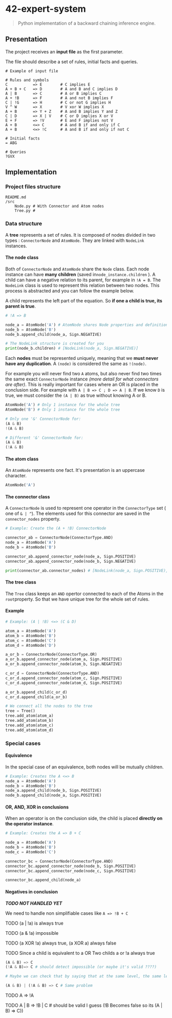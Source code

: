 # 42-expert-system

> Python implementation of a backward chaining inference engine.

## Presentation

The project receives an **input file** as the first parameter.

The file should describe a set of rules, initial facts and queries.

```
# Example of input file

# Rules and symbols
C           => E        # C implies E
A + B + C   => D        # A and B and C implies D
A | B       => C        # A or B implies C
A + !B      => F        # A and not B implies F
C | !G      => H        # C or not G implies H
V ^ W       => X        # V xor W implies X
A + B       => Y + Z    # A and B implies Y and Z
C | D       => X | V    # C or D implies X or V
E + F       => !V       # E and F implies not V
A + B       <=> C       # A and B if and only if C
A + B       <=> !C      # A and B if and only if not C

# Initial facts
= ABG

# Queries
?GVX
```

## Implementation

### Project files structure

```
README.md
/src
    Node.py # With Connector and Atom nodes
    Tree.py #
```

### Data structure

A **tree** represents a set of rules. It is composed of nodes divided in two types : `ConnectorNode` and `AtomNode`. They are linked with `NodeLink` instances.

#### The node class

Both of `ConnectorNode` and `AtomNode` share the `Node` class. Each node instance can have **many children** (saved in`node_instance.children` ). A child can have a negative relation to its parent, for example in `!A = B`. The `NodeLink` class is used to represent this relation between two nodes. This process is abstracted and you can follow the example below.

A child represents the left part of the equation. So **if one a child is true, its parent is true**.

```python
# !A => B

node_a = AtomNode('A') # AtomNode shares Node properties and definitions
node_b = AtomNode('B')
node_b.append_child(node_a, Sign.NEGATIVE)

# The NodeLink structure is created for you
print(node_b.children) # [NodeLink(node_a, Sign.NEGATIVE)]
```

Each **nodes** must be represented uniquely, meaning that we **must never have any duplication**. A `(node)` is considered the same as `!(node)`.

For example you will never find two `A` atoms, but also never find two times the same exact `ConnectorNode` instance  *(more detail for what connectors are after)*. This is really important for cases where an OR is placed in the conclusion side. For example with `A | B => C ; D => A | B`. If we know `D` is true, we must consider the `(A | B)` as true without knowing A or B.

```python
AtomNode('A') # Only 1 instance for the whole tree
AtomNode('B') # Only 1 instance for the whole tree

# Only one '&' ConnectorNode for:
(A & B)
!(A & B)

# Different '&' ConnectorNode for:
(A & B)
(!A & B)
```

#### The atom class

An `AtomNode` represents one fact. It's presentation is an uppercase character.

```python
AtomNode('A')
```

#### The connector class

A `ConnectorNode` is used to represent one operator in the `ConnectorType` set  ( one of `& | ^`). The elements used for this connector are saved in the `connector_nodes` property.

```python
# Example: Create the (A + !B) ConnectorNode

connector_ab = ConnectorNode(ConnectorType.AND)
node_a = AtomNode('A')
node_b = AtomNode('B')

connector_ab.append_connector_node(node_a, Sign.POSITIVE)
connector_ab.append_connector_node(node_b, Sign.NEGATIVE)

print(connector_ab.connector_nodes) # [NodeLink(node_a, Sign.POSITIVE), NodeLink(node_b, Sign.NEGATIVE)]
```

#### The tree class

The `Tree` class keeps an `AND` opertor connected to each of the Atoms in the `root`property. So that we have unique tree for the whole set of rules.

#### Example

```python
# Example: (A | !B) <=> (C & D)

atom_a = AtomNode('A')
atom_b = AtomNode('B')
atom_c = AtomNode('C')
atom_d = AtomNode('D')

a_or_b = ConnectorNode(ConnectorType.OR)
a_or_b.append_connector_node(atom_a, Sign.POSITIVE)
a_or_b.append_connector_node(atom_b, Sign.NEGATIVE)

c_or_d = ConnectorNode(ConnectorType.AND)
c_or_d.append_connector_node(atom_c, Sign.POSITIVE)
c_or_d.append_connector_node(atom_d, Sign.POSITIVE)

a_or_b.append_child(c_or_d)
c_or_d.append_child(a_or_b)

# We connect all the nodes to the tree
tree = Tree()
tree.add_atom(atom_a)
tree.add_atom(atom_b)
tree.add_atom(atom_c)
tree.add_atom(atom_d)
```

### Special cases

#### Equivalence

In the special case of an equivalence, both nodes will be mutually children.

```python
# Example: Creates the A <=> B
node_a = AtomNode('A')
node_b = AtomNode('B')
node_a.append_child(node_b, Sign.POSITIVE)
node_b.append_child(node_a, Sign.POSITIVE)
```

#### OR, AND, XOR in conclusions

When an operator is on the conclusion side, the child is placed **directly on the operator instance**.

```python
# Example: Creates the A => B + C

node_a = AtomNode('A')
node_b = AtomNode('B')
node_c = AtomNode('C')

connector_bc = ConnectorNode(ConnectorType.AND)
connector_bc.append_connector_node(node_b, Sign.POSITIVE)
connector_bc.append_connector_node(node_c, Sign.POSITIVE)

connector_bc.append_child(node_a)
```

#### Negatives in conclusion

***TODO NOT HANDLED YET***

We need to handle non simplifiable cases like `A => !B + C`

TODO (a | !a) is always true

TODO (a & !a) impossible

TODO (a XOR !a) always true, (a XOR a) always false

TODO Since a child is equivalent to a OR Two childs a or !a always true

```python
(A & B) => C
(!A & B)=> C # should detect impossible (or maybe it's valid ????)

# Maybe we can check that by saying that at the same level, the same letter must have same sign

(A & B) | (!A & B) => C # Same problem

```

TODO A => !A

TODO A | B => !B | C # should be  valid  I guess (!B  Becomes false so its (A | B) => C))
